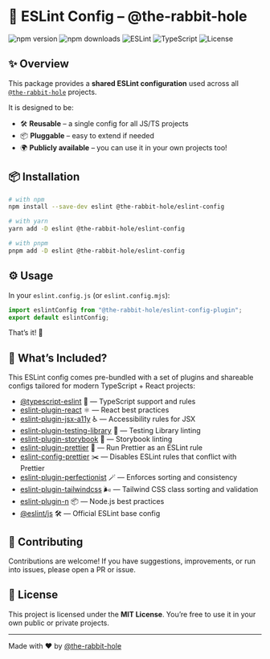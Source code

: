 # 🐇 ESLint Config – @the-rabbit-hole

![npm version](https://img.shields.io/npm/v/@the-rabbit-hole/eslint-config?style=for-the-badge&logo=npm&label=version)
![npm downloads](https://img.shields.io/npm/dm/@the-rabbit-hole/eslint-config?style=for-the-badge&logo=npm&label=downloads)
![ESLint](https://img.shields.io/badge/ESLint-9.x-4B32C3?style=for-the-badge&logo=eslint&logoColor=white)
![TypeScript](https://img.shields.io/badge/TypeScript-5.x-3178C6?style=for-the-badge&logo=typescript&logoColor=white)
![License](https://img.shields.io/badge/License-MIT-green?style=for-the-badge)

## ✨ Overview

This package provides a **shared ESLint configuration** used across all  
[`@the-rabbit-hole`](https://github.com/the-rabbit-hole-tech) projects.  

It is designed to be:
- 🛠 **Reusable** – a single config for all JS/TS projects
- 📦 **Pluggable** – easy to extend if needed
- 🌍 **Publicly available** – you can use it in your own projects too!

## 📦 Installation

```bash
# with npm
npm install --save-dev eslint @the-rabbit-hole/eslint-config

# with yarn
yarn add -D eslint @the-rabbit-hole/eslint-config

# with pnpm
pnpm add -D eslint @the-rabbit-hole/eslint-config
````

## ⚙️ Usage

In your `eslint.config.js` (or `eslint.config.mjs`):

```js
import eslintConfig from "@the-rabbit-hole/eslint-config-plugin";
export default eslintConfig;
```

That’s it! 🚀

## 🧩 What’s Included?

This ESLint config comes pre-bundled with a set of plugins and shareable configs tailored for modern TypeScript + React projects:

* [@typescript-eslint](https://typescript-eslint.io) 📘 — TypeScript support and rules
* [eslint-plugin-react](https://github.com/jsx-eslint/eslint-plugin-react) ⚛️ — React best practices
* [eslint-plugin-jsx-a11y](https://github.com/jsx-eslint/eslint-plugin-jsx-a11y) ♿️ — Accessibility rules for JSX
* [eslint-plugin-testing-library](https://github.com/testing-library/eslint-plugin-testing-library) 🧪 — Testing Library linting
* [eslint-plugin-storybook](https://github.com/storybookjs/eslint-plugin-storybook) 📖 — Storybook linting
* [eslint-plugin-prettier](https://github.com/prettier/eslint-plugin-prettier) 🎨 — Run Prettier as an ESLint rule
* [eslint-config-prettier](https://github.com/prettier/eslint-config-prettier) ✂️ — Disables ESLint rules that conflict with Prettier
* [eslint-plugin-perfectionist](https://perfectionist.dev) 🪄 — Enforces sorting and consistency
* [eslint-plugin-tailwindcss](https://github.com/francoismassart/eslint-plugin-tailwindcss) 🌬️ — Tailwind CSS class sorting and validation
* [eslint-plugin-n](https://github.com/eslint-community/eslint-plugin-n) 📦 — Node.js best practices
* [@eslint/js](https://eslint.org/docs/latest/use/configure/configuration-files-new) 🛠️ — Official ESLint base config


## 🤝 Contributing

Contributions are welcome!
If you have suggestions, improvements, or run into issues, please open a PR or issue.

## 📜 License

This project is licensed under the **MIT License**.
You’re free to use it in your own public or private projects.

---

Made with ❤️ by [@the-rabbit-hole](https://github.com/the-rabbit-hole-tech)
